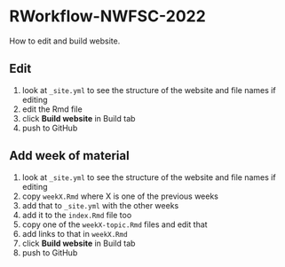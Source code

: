 # RWorkflow-NWFSC-2022

How to edit and build website.

## Edit

1. look at `_site.yml` to see the structure of the website and file names if editing
2. edit the Rmd file
3. click **Build website** in Build tab
4. push to GitHub

## Add week of material

1. look at `_site.yml` to see the structure of the website and file names if editing
2. copy `weekX.Rmd` where X is one of the previous weeks
3. add that to `_site.yml` with the other weeks
4. add it to the `index.Rmd` file too
4. copy one of the `weekX-topic.Rmd` files and edit that
5. add links to that in `weekX.Rmd`
3. click **Build website** in Build tab
4. push to GitHub

